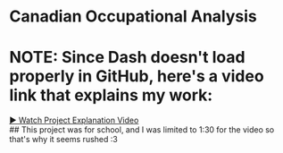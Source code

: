 # Canadian Occupational Analysis
# NOTE: Since Dash doesn't load properly in GitHub, here's a video link that explains my work:  
  <a href="https://drive.google.com/file/d/1tBkBFhAqt4CKymOEGZEBObf03ldjNwPj/view?usp=sharing" target="_blank">
    ▶️ Watch Project Explanation Video
  </a>
<br>
## This project was for school, and I was limited to 1:30 for the video so that's why it seems rushed :3 
